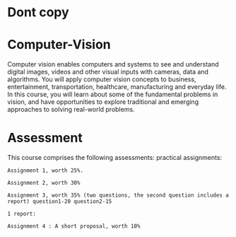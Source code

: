 # Dont copy

# Computer-Vision

Computer vision enables computers and systems to see and understand digital images, videos and other visual inputs with cameras, data and algorithms. You will apply computer vision concepts to business, entertainment, transportation, healthcare, manufacturing and everyday life. In this course, you will learn about some of the fundamental problems in vision, and have opportunities to explore traditional and emerging approaches to solving real-world problems.

# Assessment
This course comprises the following assessments:
    practical assignments: 

    Assignment 1, worth 25%.

    Assignment 2, worth 30%

    Assignment 3, worth 35% (two questions, the second question includes a report) question1-20 question2-15

    1 report:
    
    Assignment 4 : A short proposal, worth 10%
